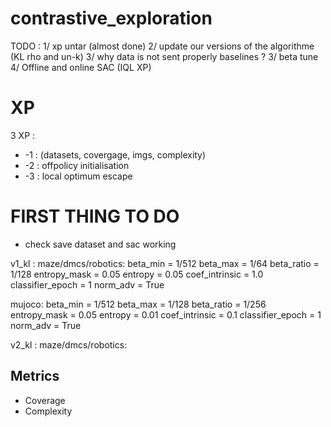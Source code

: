 # contrastive_exploration

TODO : 
1/ xp untar (almost done)
2/ update our versions of the algorithme (KL rho and un-k)
3/ why data is not sent properly baselines ? 
3/ beta tune
4/ Offline and online SAC (IQL XP)

# XP 
3 XP : 
* -1 : (datasets, covergage, imgs, complexity)
* -2 : offpolicy initialisation
* -3 : local optimum escape 

# FIRST THING TO DO
* check save dataset and sac working 




<!-- HP -->
v1_kl : 
maze/dmcs/robotics:
beta_min = 1/512
beta_max = 1/64
beta_ratio = 1/128
entropy_mask = 0.05
entropy = 0.05
coef_intrinsic = 1.0
classifier_epoch = 1
norm_adv = True

mujoco:
beta_min = 1/512
beta_max = 1/128
beta_ratio = 1/256
entropy_mask = 0.05
entropy = 0.01
coef_intrinsic = 0.1
classifier_epoch = 1
norm_adv = True

v2_kl :
maze/dmcs/robotics:

## Metrics 
* Coverage 
* Complexity


